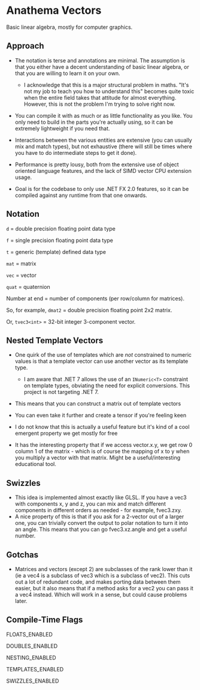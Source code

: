 # Anathema Vectors

Basic linear algebra, mostly for computer graphics.

## Approach

- The notation is terse and annotations are minimal. The assumption is that you either have a decent understanding of basic linear algebra, or that you are willing to learn it on your own.
  - I acknowledge that this is a major structural problem in maths. "It's not my job to teach you how to understand this" becomes quite toxic when the entire field takes that attitude for almost everything. However, this is not the problem I'm trying to solve right now.

- You can compile it with as much or as little functionality as you like. You only need to build in the parts you're actually using, so it can be extremely lightweight if you need that.

- Interactions between the various entities are extensive (you can usually mix and match types), but not exhaustive (there will still be times where you have to do intermediate steps to get it done).
- Performance is pretty lousy, both from the extensive use of object oriented language features, and the lack of SIMD vector CPU extension usage.
- Goal is for the codebase to only use .NET FX 2.0 features, so it can be compiled against any runtime from that one onwards.

## Notation

`d` = double precision floating point data type

`f` = single precision floating point data type

`t` = generic (template) defined data type

`mat` = matrix

`vec` = vector

`quat` = quaternion

Number at end = number of components (per row/column for matrices).



So, for example, `dmat2` = double precision floating point 2x2 matrix.

Or, `tvec3<int>`  = 32-bit integer 3-component vector.

## Nested Template Vectors

- One quirk of the use of templates which are *not* constrained to numeric values is that a template vector can use another vector as its template type.
  - I am aware that .NET 7 allows the use of an `INumeric<T>` constraint on template types, obviating the need for explicit conversions. This project is not targeting .NET 7.

- This means that you can construct a matrix out of template vectors
- You can even take it further and create a tensor if you're feeling keen
- I do not know that this is actually a useful feature but it's kind of a cool emergent property we get mostly for free
- It has the interesting property that if we access vector.x.y, we get row 0 column 1 of the matrix - which is of course the mapping of x to y when you multiply a vector with that matrix. Might be a useful/interesting educational tool.

## Swizzles

- This idea is implemented almost exactly like GLSL. If you have a vec3 with components x, y and z, you can mix and match different components in different orders as needed - for example, fvec3.zxy.
- A nice property of this is that if you ask for a 2-vector out of a larger one, you can trivially convert the output to polar notation to turn it into an angle. This means that you can go fvec3.xz.angle and get a useful number.

## Gotchas

- Matrices and vectors (except 2) are subclasses of the rank lower than it (ie a vec4 is a subclass of vec3 which is a subclass of vec2). This cuts out a lot of redundant code, and makes porting data between them easier, but it also means that if a method asks for a vec2 you can pass it a vec4 instead. Which will work in a sense, but could cause problems later.

## Compile-Time Flags

FLOATS_ENABLED

DOUBLES_ENABLED

NESTING_ENABLED

TEMPLATES_ENABLED

SWIZZLES_ENABLED
